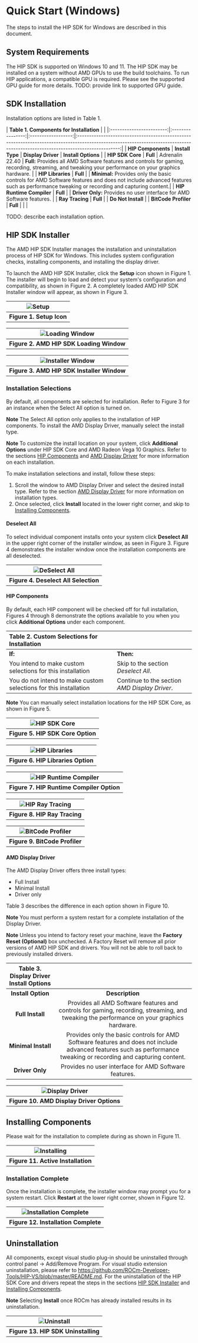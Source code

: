# Quick Start (Windows)

The steps to install the HIP SDK for Windows are described in this document.

## System Requirements

The HIP SDK is supported on Windows 10 and 11. The HIP SDK may be installed on a
system without AMD GPUs to use the build toolchains. To run HIP applications, a
compatible GPU is required. Please see the supported GPU guide for more details.
TODO: provide link to supported GPU guide.

## SDK Installation

Installation options are listed in Table 1.

| **Table 1. Components for Installation** |                                                                                                                                                                                                        |
|:------------------------:|:----------------:|:------------------:|:------------------------------------------------------------------------------------------------------------------------------------------------------------------------------:|
| **HIP Components**       | **Install Type** | **Display Driver** | **Install Options**                                                                                                                                                            |
| **HIP SDK Core**         | **Full**         | Adrenalin 22.40    | **Full:** Provides all AMD Software features and controls for gaming, recording, streaming, and tweaking your performance on your graphics hardware.                           |
| **HIP Libraries**        | **Full**         |                    | **Minimal:** Provides only the basic controls for AMD Software features and does not include advanced features such as performance tweaking or recording and capturing content.|
| **HIP Runtime Compiler** | **Full**         |                    | **Driver Only:** Provides no user interface for AMD Software features.                                                                                                         |
| **Ray Tracing**          | **Full**         |                    | **Do Not Install**                                                                                                                                                             |
| **BitCode Profiler**     | **Full**         |                    |                                                                                                                                                                                |

TODO: describe each installation option.

## HIP SDK Installer

The AMD HIP SDK Installer manages the installation and uninstallation process of
HIP SDK for Windows. This includes system configuration checks, installing
components, and installing the display driver.

To launch the AMD HIP SDK Installer, click the **Setup** icon shown in Figure 1.
The installer will begin to load and detect your system's configuration and
compatibility, as shown in Figure 2. A completely loaded AMD HIP SDK Installer
window will appear, as shown in Figure 3.

| ![Setup](../hip_sdk_install_win/image/Setup-Icon.png) |
|:------------------------------:|
| **Figure 1. Setup Icon**       |

| ![Loading Window](../hip_sdk_install_win/image/Loading-Window.png) |
|:-------------------------------------------:|
| **Figure 2. AMD HIP SDK Loading Window**    |

| ![Installer Window](../hip_sdk_install_win/image/Installer-Window.png) |
|:-----------------------------------------------:|
| **Figure 3. AMD HIP SDK Installer Window**      |

### Installation Selections

By default, all components are selected for installation. Refer to Figure 3 for
an instance when the Select All option is turned on.

**Note** The Select All option only applies to the installation of HIP
components. To install the AMD Display Driver, manually select the install type.

**Note** To customize the install location on your system, click
**Additional Options** under HIP SDK Core and AMD Radeon Vega 10 Graphics. Refer
to the sections [HIP Components](#hip-components) and
[AMD Display Driver](#amd-display-driver) for more information on each
installation.

To make installation selections and install, follow these steps:

1. Scroll the window to AMD Display Driver and select the desired install type.
Refer to the section [AMD Display Driver](#amd-display-driver) for more
information on installation types.
2. Once selected, click **Install** located in the lower right corner, and skip
to [Installing Components](#installing-components).

#### Deselect All

To select individual component installs onto your system click **Deselect All**
in the upper right corner of the installer window, as seen in Figure 3. Figure 4
demonstrates the installer window once the installation components are all
deselected.

| ![DeSelect All](../hip_sdk_install_win/image/DeSelectAll.png) |
|:--------------------------------------:|
| **Figure 4. Deselect All Selection**   |

#### HIP Components

By default, each HIP component will be checked off for full installation,
Figures 4 through 8 demonstrate the options available to you when you click
**Additional Options** under each component.

| **Table 2. Custom Selections for Installation**                   |                                                      |
|:------------------------------------------------------------------|:---------------------------------------------------- |
| **If:**                                                           | **Then:**                                            |
| You intend to make custom selections for this installation        | Skip to the section _Deselect All_.                  |
| You do not intend to make custom selections for this installation | Continue to the section _AMD Display Driver_.        |

**Note** You can manually select installation locations for the HIP SDK Core, as
shown in Figure 5.

| ![HIP SDK Core](../hip_sdk_install_win/image/HIP-SDK-Core.png) |
|:---------------------------------------:|
| **Figure 5. HIP SDK Core Option**       |

| ![HIP Libraries](../hip_sdk_install_win/image/HIP-Libraries.png) |
|:-----------------------------------------:|
| **Figure 6. HIP Libraries Option**        |

| ![HIP Runtime Compiler](../hip_sdk_install_win/image/HIP-Runtime-Compiler.png) |
|:-------------------------------------------------------:|
| **Figure 7. HIP Runtime Compiler Option**               |

| ![HIP Ray Tracing](../hip_sdk_install_win/image/HIP-Ray-Tracing.png) |
|:---------------------------------------------:|
| **Figure 8. HIP Ray Tracing**                 |

| ![BitCode Profiler](../hip_sdk_install_win/image/BitCode-Profiler.png) |
|:-----------------------------------------------:|
| **Figure 9. BitCode Profiler**                  |

#### AMD Display Driver

The AMD Display Driver offers three install types:

- Full Install
- Minimal Install
- Driver only

Table 3 describes the difference in each option shown in Figure 10.

**Note** You must perform a system restart for a complete installation of the
Display Driver.

**Note** Unless you intend to factory reset your machine, leave the
**Factory Reset (Optional)** box unchecked. A Factory Reset will remove all
prior versions of AMD HIP SDK and drivers. You will not be able to roll back to
previously installed drivers.

| **Table 3. Display Driver Install Options** |                                                                                                                                            |
|:-------------------:|:------------------------------------------------------------------------------------------------------------------------------------------------------------------:|
| **Install Option**  | **Description**                                                                                                                                                    |
| **Full Install**    | Provides all AMD Software features and controls for gaming, recording, streaming, and tweaking the performance on your graphics hardware.                          |
| **Minimal Install** | Provides only the basic controls for AMD Software features and does not include advanced features such as performance tweaking or recording and capturing content. |
| **Driver Only**     | Provides no user interface for AMD Software features.                                                                                                              |

| ![Display Driver](image/AMD-Display-Driver.png) |
|:-----------------------------------------------:|
| **Figure 10. AMD Display Driver Options**       |

## Installing Components

Please wait for the installation to complete during as shown in Figure 11.

| ![Installing](../hip_sdk_install_win/image/Installation.png) |
|:-------------------------------------:|
| **Figure 11. Active Installation**    |

### Installation Complete

Once the installation is complete, the installer window may prompt you for a
system restart. Click **Restart** at the lower right corner, shown in Figure 12.

| ![Installation Complete](../hip_sdk_install_win/image/Installation-Complete.png) |
|:---------------------------------------------------------:|
| **Figure 12. Installation Complete**                      |

## Uninstallation

All components, except visual studio plug-in should be uninstalled through
control panel -> Add/Remove Program. For visual studio extension uninstallation,
please refer to
<https://github.com/ROCm-Developer-Tools/HIP-VS/blob/master/README.md>. For the
uninstallation of the HIP SDK Core and drivers repeat the steps in the sections
[HIP SDK Installer](#hip-sdk-installer) and
[Installing Components](#installing-components).

**Note** Selecting **Install** once ROCm has already installed results in its
uninstallation.

| ![Uninstall](image/Uninstallation.png)   |
|:----------------------------------------:|
| **Figure 13. HIP SDK Uninstalling**      |
